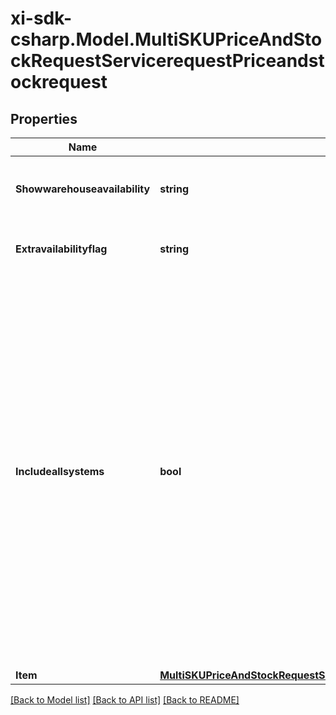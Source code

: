 # xi-sdk-csharp.Model.MultiSKUPriceAndStockRequestServicerequestPriceandstockrequest

## Properties

Name | Type | Description | Notes
------------ | ------------- | ------------- | -------------
**Showwarehouseavailability** | **string** | True/false to show the availability of individual warehouses | [optional] 
**Extravailabilityflag** | **string** | Y/N to show extra availability flag | [optional] 
**Includeallsystems** | **bool** | Flag to indicate if the price and stock information is required for all Ingram Micro systems. If it is set to true, the price and stock details will be returned from all Ingram Micro systems and if false, the price and stock will have returned from the system where the reseller number is set up in. | [optional] 
**Item** | [**MultiSKUPriceAndStockRequestServicerequestPriceandstockrequestItem**](MultiSKUPriceAndStockRequestServicerequestPriceandstockrequestItem.md) |  | [optional] 

[[Back to Model list]](../README.md#documentation-for-models) [[Back to API list]](../README.md#documentation-for-api-endpoints) [[Back to README]](../README.md)

